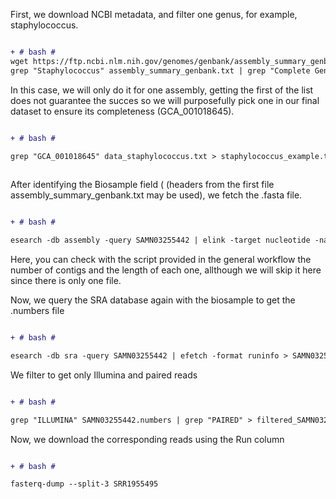 First, we download NCBI metadata, and filter one genus, for example, staphylococcus. 

```diff

+ # bash #
wget https://ftp.ncbi.nlm.nih.gov/genomes/genbank/assembly_summary_genbank.txt 
grep "Staphylococcus" assembly_summary_genbank.txt | grep "Complete Genome" > data_staphylococcus.txt

```
In this case, we will only do it for one assembly, getting the first of the list does not guarantee the succes so we will purposefully pick one in our final dataset to ensure its completeness (GCA_001018645). 

```diff

+ # bash #

grep "GCA_001018645" data_staphylococcus.txt > staphylococcus_example.txt
 
```
After identifying the Biosample field ( (headers from the first file assembly_summary_genbank.txt  may be used), we fetch the .fasta file.


```diff

+ # bash #

esearch -db assembly -query SAMN03255442 | elink -target nucleotide -name assembly_nuccore_refseq | efetch -format fasta > SAMN03255442.fasta
 ```
Here, you can check with the script provided in the general workflow the number of contigs and the length of each one, allthough we will skip it here since there is only one file. 

Now, we query the SRA database again with the biosample to get the .numbers file 
```diff

+ # bash #

esearch -db sra -query SAMN03255442 | efetch -format runinfo > SAMN03255442.numbers
```
We filter to get only Illumina and paired reads

```diff

+ # bash #

grep "ILLUMINA" SAMN03255442.numbers | grep "PAIRED" > filtered_SAMN03255442.numbers
```
Now, we download the corresponding reads using the Run column

```diff

+ # bash #

fasterq-dump --split-3 SRR1955495
```
